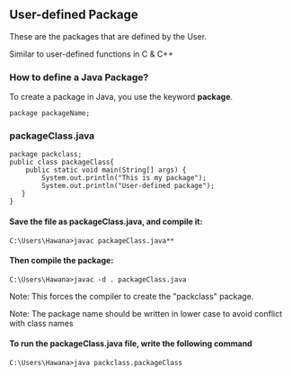 <h2> User-defined Package</h2>
<p>These are the packages that are defined by the User.</p>
<p>Similar to user-defined functions in C & C++</p>

### How to define a Java Package?
<p>To create a package in Java, you use the keyword <b> package</b>. </p>

```
package packageName;
```

<h3>packageClass.java</h3>

```
package packclass;
public class packageClass{
    public static void main(String[] args) {
        System.out.println("This is my package");
        System.out.println("User-defined package");
   }
}
```

<h4> Save the file as packageClass.java, and compile it: </h4>

```
C:\Users\Hawana>javac packageClass.java**
```

<h4>Then compile the package:</h4>

```
C:\Users\Hawana>javac -d . packageClass.java
```
<p>Note: This forces the compiler to create the "packclass" package.</p>
<p>Note: The package name should be written in lower case to avoid conflict with class names</p>
   
<h4> To run the packageClass.java file, write the following command </h4>

```
C:\Users\Hawana>java packclass.packageClass
```
